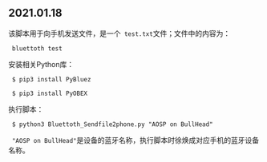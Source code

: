 ## 2021.01.18

该脚本用于向手机发送文件，是一个` test.txt`文件；文件中的内容为：

` bluettoth test` 

安装相关Python库：

` $ pip3 install PyBluez`

` $ pip3 install PyOBEX`

执行脚本：

` $ python3 Bluettoth_Sendfile2phone.py "AOSP on BullHead"`

` "AOSP on BullHead"`是设备的蓝牙名称，执行脚本时徐焕成对应手机的蓝牙设备名称。
